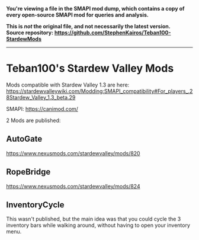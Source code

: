 **You're viewing a file in the SMAPI mod dump, which contains a copy of every open-source SMAPI mod
for queries and analysis.**

**This is _not_ the original file, and not necessarily the latest version.**  
**Source repository: https://github.com/StephenKairos/Teban100-StardewMods**

----

# Teban100's Stardew Valley Mods

Mods compatible with Stardew Valley 1.3 are here: https://stardewvalleywiki.com/Modding:SMAPI_compatibility#For_players_.28Stardew_Valley_1.3_beta.29

SMAPI: https://canimod.com/

2 Mods are published:

## AutoGate

https://www.nexusmods.com/stardewvalley/mods/820

## RopeBridge

https://www.nexusmods.com/stardewvalley/mods/824

## InventoryCycle

This wasn't published, but the main idea was that you could cycle the 3 inventory bars while walking around, without having to open your inventory menu.
